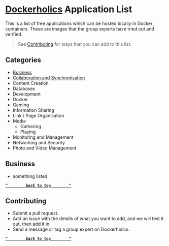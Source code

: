 # [Dockerholics](https://www.facebook.com/groups/205764024543769) Application List
This is a list of free applications which can be hosted locally  in Docker containers. These are images that the group experts have tried out and verified.
> See [Contributing](#Contributing) for ways that you can add to this list.

## Categories
- [Business](#Business)
- [Collaboration and Synchronisation](#Collaboration-and-Synchronisation)
- Content Creation
- Databases
- Development
- Docker
- Gaming
- Information Sharing
- Link / Page Organisation
- Media
  - Gathering
  - Playing
- Monitoring and Management
- Networking and Security
- Photo and Video Management

## Business
- something listed

**[`^        back to top        ^`](#)**



## Contributing
- Submit a pull request.
- Add an issue with the details of what you want to add, and we will test it out, then add it in.
- Send a message or tag a group expert on Dockerholics.

**[`^        back to top        ^`](#)**
